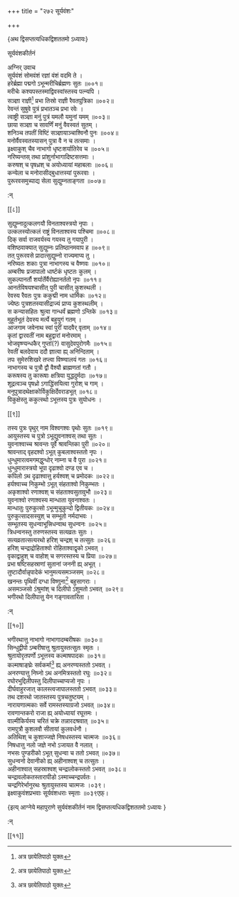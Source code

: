 +++
title = "२७२ सूर्यवंशः"

+++

\{अथ द्विसप्तत्यधिकद्विशततमो ऽध्यायः\}

सूर्यवंशकीर्तनं

अग्निर् उवाच  
सूर्यवंशं सोमवंशं रज्ञां वंशं वदमि ते   ।  
हरेर्ब्रह्मा पद्मगो ऽभून्मरीचिर्ब्रह्मणः सुतः   ॥००१॥  
मरीचेः कश्यपस्तस्माद्विवस्वांस्तस्य पत्न्यपि ।  
सञ्ज्ञा राज्ञी[^१] प्रभा तिस्रो राज्ञी रैवतपुत्रिका   ॥००२॥  
रेवन्तं सुषुवे पुत्रं प्रभातञ्च प्रभा रवेः   ।  
त्वाष्ट्री सञ्ज्ञा मनुं पुत्रं यमलौ यमुनां यमम्   ॥००३॥  
छाया सञ्ज्ञा च सावर्णिं मनुं वैवस्वतं सुतम्   ।  
शनिञ्च तपतीं विष्टिं सञ्ज्ञायाञ्चाश्विनौ पुनः   ॥००४॥  
मनोर्वैवस्वतस्यासन् पुत्रा वै न च तत्समाः ।  
इक्ष्वाकुश् चैव नाभागो धृष्टःशर्यातिरेव च   ॥००५॥  
नरिष्यन्तस् तथा प्रांशुर्नाभागादिष्टसत्तमाः   ।  
करुषश् च पृषध्रश् च अयोध्यायां महाबलाः   ॥००६॥  
कन्येला च मनोरासीद्बुधात्तस्यां पुरूरवाः ।  
पुरूरवसमुच्पाद्य सेला सुद्युम्नताङ्गता ॥००७॥  
    
:न्  
    
[^१]: अत्र छायेतिपाठो युक्तः  

[[८]]
    
सुद्युम्नादुत्कलगयौ विनताश्वस्त्रयो नृपाः ।  
उत्कलस्योत्कलं राष्ट्रं विनताश्वस्य पश्चिमा ॥००८॥  
दिक् सर्वा राजवर्यस्य गयस्य तु गयापुरी ।  
वशिष्ठवाक्यात् सुद्युम्नः प्रतिष्ठानमवाप ह   ॥००९॥  
तत् पुरूरवसे प्रादात्सुद्युम्नो राज्यमाप्य तु ।  
नरिष्यतः शकाः पुत्रा नाभागस्य च वैष्णवः   ॥०१०॥  
अम्बरीषः प्रजापालो धार्ष्टकं धृष्टतः कुलम्   ।  
सुकल्पानर्तौ शर्यार्तेर्वैरोह्यानर्ततो नृपः ॥०११॥  
आनर्तविषयश्चासीत् पुरी चासीत् कुशस्थली ।  
रेवस्य रैवतः पुत्रः ककुद्मी नाम धार्मिकः   ॥०१२॥  
ज्येष्ठः पुत्रशतस्यासीद्राज्यं प्राप्य कुशस्थलीम्   ।  
स कन्यासहितः श्रुत्वा गान्धर्वं ब्रह्मणो ऽन्तिके   ॥०१३॥  
मुहूर्तभूतं देवस्य मर्त्ये बहुयुगं गतम् ।  
आजगाम जवेनाथ स्वां पुरीं यादवैर् वृताम्   ॥०१४॥  
कृतां द्वारवतीं नाम बहुद्वारां मनोरमाम्   ।  
भोजवृष्ण्यन्धकैर् गुप्तां(?) वासुदेवपुरोगमैः   ॥०१५॥  
रेवतीं बलदेवाय ददौ ज्ञात्वा ह्य् अनिन्दिताम् ।  
तपः सुमेरुशिखरे तप्त्वा विष्ण्वालयं गतः   ॥०१६॥  
नाभागस्य च पुत्रौ द्वौ वैश्यौ ब्राह्मणतां गतौ   ।  
करूषस्य तु कारूषाः क्षत्रिया युद्धदुर्मदाः   ॥०१७॥  
शूद्रत्वञ्च पृषध्रो ऽगाद्धिंसयित्वा गुरोश् च गाम्   ।  
मनुपुत्रादथेक्षाकोर्विकुक्षिर्देवराडभूत् ॥०१८॥  
विकुक्षेस्तु ककुत्स्थो ऽभूत्तस्य पुत्रः सुयोधनः ।  

[[९]]
    
तस्य पुत्रः पृथुर् नाम विश्वगश्वः पृथोः सुतः   ॥०१९॥  
आयुस्तस्य च पुत्रो ऽभूद्युवनाश्वस् तथा सुतः ।  
युवनाश्वाच्च श्रावन्तः पूर्वे श्रावन्तिका पुरी   ॥०२०॥  
श्रावन्ताद् वृहदश्वो ऽभूत् कुबलाश्वस्ततो नृपः   ।  
धुन्धुमारत्वमगमद्धुन्धोर् नाम्ना च वै पुरा ॥०२१॥  
धुन्धुमारास्त्रयो भूपा दृढाश्वो दण्ड एव च   ।  
कपिलो ऽथ दृढाश्वात्तु हर्यश्वश् च प्रमोदकः   ॥०२२॥  
हर्यश्वाच्च निकुम्भो ऽभूत् संहताश्वो निकुम्भतः   ।  
अकृशाश्वो रणाश्वश् च संहताश्वसुतावुभौ   ॥०२३॥  
युवनाश्वो रणाश्वस्य मान्धाता युवनाश्वतः   ।  
मान्धातुः पुरुकुत्सो ऽभून्मुचुकुन्दो द्वितीयकः   ॥०२४॥  
पुरुकुत्सादसस्युश् च सम्भूतो नर्मदाभवः ।  
सम्भूतस्य सुधन्वाभूत्त्रिधन्वाथ सुधन्वनः ॥०२५॥  
त्रिधन्वनस्तु तरुणस्तस्य सत्यव्रतः सुतः ।  
सत्यव्रतात्सत्यरथो हरिश् चन्द्रश् च तत्सुतः ॥०२६॥  
हरिश् चन्द्राद्रोहिताश्वो रोहिताश्वाद्वृको ऽभवत् ।  
वृकाद्वाहुश् च वाहोश् च सगरस्तस्य च प्रिया ॥०२७॥  
प्रभा षष्टिसहस्राणां सुतानां जननी ह्य् अभूत्   ।  
तुष्टादौर्वान्नृपादेकं भानुमत्यसमञ्जसम्   ॥०२८॥  
खनन्तः पृथिवीं दग्धा विष्णुना[^१] बहुसागराः   ।  
असमञ्जसो ऽंश्रुमांश् च दिलीपो ऽंशुमतो ऽभवत्   ॥०२९॥  
भगीरथो दिलीपात्तु येन गङ्गावतारिता ।  
    
:न्  
    
[^१]: मुनिनेति ज॥  

[[१०]]
    
भगीरथात्तु नाभागो नाभागादम्बरीषकः   ॥०३०॥  
सिन्धुद्वीपो ऽम्बरीषात्तु श्रुतायुस्तत्सुतः स्मृतः   ।  
श्रुतायोरृतपर्णो ऽभूत्तस्य कल्माषपादकः   ॥०३१॥  
कल्माषाङ्घ्रेः सर्वकर्मा[^१] ह्य् अनरण्यस्ततो ऽभवत्   ।  
अनरण्यात्तु निघ्नो ऽथ अनमित्रस्ततो रघुः ॥०३२॥  
रघोरभुद्दिलीपस्तु दिलीपाच्चाप्यजो नृपः ।  
दीर्घवाहुरजात् कालस्त्वजापालस्ततो ऽभवत् ॥०३३॥  
तथ दशरथो जातस्तस्य पुत्रचतुष्टयम् ।  
नारायणात्मकाः सर्वे रामस्तस्याग्रजो ऽभवत् ॥०३४॥  
रावणान्तकरो राजा ह्य् अयोध्यायां रघूत्तमः   ।  
वाल्मीकिर्यस्य चरितं चक्रे तन्नारदश्रवात् ॥०३५॥  
रामपुत्रौ कुशलवौ सीतायां कुलवर्धनौ ।  
अतिथिश् च कुशाज्जज्ञे निषधस्तस्य चात्मजः ॥०३६॥  
निषधात्तु नलो जज्ञे नभो ऽजायत वै नलात् ।  
नभसः पुण्डरीको ऽभूत् सुधन्वा च ततो ऽभवत्   ॥०३७॥  
सुधन्वनो देवानीको ह्य् अहीनाश्वश् च तत्सुतः ।  
अहीनाश्वात् सहस्राश्वश् चन्द्रालोकस्ततो ऽभवत् ॥०३८॥  
चन्द्रावलोकतस्तारापीडो ऽस्माच्चन्द्रपर्वतः ।  
चन्द्रगिरेर्भानुरथः श्रुतायुस्तस्य चात्मजः ।०३९।  
इक्ष्वाकुवंशप्रभवाः सूर्यवंशधराः स्मृताः   ॥०३९एफ़्।

\{इत्य् आग्नेये महापुराणे सुर्यवंशकीर्तनं नाम द्विसप्तत्यधिकद्विशततमो ऽध्यायः  }
    
:न्  
    
[^१]: सकर्माभूदिति ख॥ , छ॥ , च  

[[११]]
    